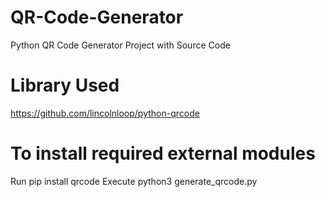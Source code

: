 # QR-Code-Generator
Python QR Code Generator Project with Source Code

# Library Used
https://github.com/lincolnloop/python-qrcode

# To install required external modules
Run pip install qrcode
Execute python3 generate_qrcode.py 
